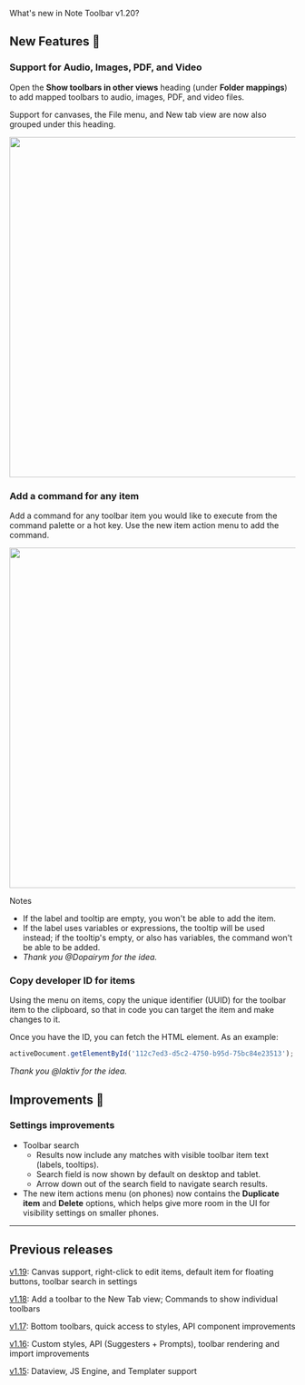 What's new in Note Toolbar v1.20?

## New Features 🎉

### Support for Audio, Images, PDF, and Video

Open the **Show toolbars in other views** heading (under **Folder mappings**) to add mapped toolbars to audio, images, PDF, and video files.

Support for canvases, the File menu, and New tab view are now also grouped under this heading.

<img src="https://github.com/user-attachments/assets/ac6a5066-e46e-4794-801b-db9cd5c62073" width="600"/>

### Add a command for any item

Add a command for any toolbar item you would like to execute from the command palette or a hot key. Use the new item action menu to add the command.

<img src="https://github.com/user-attachments/assets/ddcf0e37-c5ec-4f66-bdc9-71979e8ae92f" width="600"/>

Notes

- If the label and tooltip are empty, you won't be able to add the item.
- If the label uses variables or expressions, the tooltip will be used instead; if the tooltip's empty, or also has variables, the command won't be able to be added.
- _Thank you @Dopairym for the idea._

### Copy developer ID for items

Using the menu on items, copy the unique identifier (UUID) for the toolbar item to the clipboard, so that in code you can target the item and make changes to it.

Once you have the ID, you can fetch the HTML element. As an example:

```js
activeDocument.getElementById('112c7ed3-d5c2-4750-b95d-75bc84e23513');
```

_Thank you @laktiv for the idea._

## Improvements 🚀

### Settings improvements

- Toolbar search
  - Results now include any matches with visible toolbar item text (labels, tooltips).
  - Search field is now shown by default on desktop and tablet.
  - Arrow down out of the search field to navigate search results.
- The new item actions menu (on phones) now contains the **Duplicate item** and **Delete** options, which helps give more room in the UI for visibility settings on smaller phones.

---

## Previous releases

[v1.19](https://github.com/chrisgurney/obsidian-note-toolbar/releases/tag/1.19.1): Canvas support, right-click to edit items, default item for floating buttons, toolbar search in settings

[v1.18](https://github.com/chrisgurney/obsidian-note-toolbar/releases/tag/1.18.1): Add a toolbar to the New Tab view; Commands to show individual toolbars

[v1.17](https://github.com/chrisgurney/obsidian-note-toolbar/releases/tag/1.17.0): Bottom toolbars, quick access to styles, API component improvements

[v1.16](https://github.com/chrisgurney/obsidian-note-toolbar/releases/tag/1.16.0): Custom styles, API (Suggesters + Prompts), toolbar rendering and import improvements

[v1.15](https://github.com/chrisgurney/obsidian-note-toolbar/releases/tag/1.15.0): Dataview, JS Engine, and Templater support